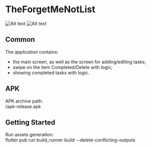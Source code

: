 # TheForgetMeNotList

![Alt text](/github_asssets/main_screen.jpg)
![Alt text](/github_asssets/choose_task_due_date.jpg)

## Common 

The application contains:
- the main screen, as well as the screen for adding/editing tasks;
- swipe on the item Completed/Delete with logic;
- showing completed tasks with logic.

## APK

APK archive path:<br/>
/apk-release.apk

## Getting Started

Run assets generation:<br/>
flutter pub run build_runner build --delete-conflicting-outputs


